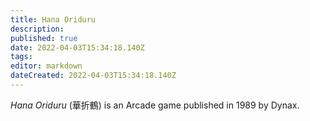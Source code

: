 ```yaml
---
title: Hana Oriduru
description: 
published: true
date: 2022-04-03T15:34:18.140Z
tags: 
editor: markdown
dateCreated: 2022-04-03T15:34:18.140Z
---
```


_Hana Oriduru_ (<span lang='ja'>華折鶴</span>) is an Arcade game published in 1989 by Dynax.

